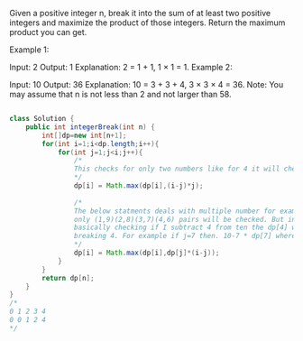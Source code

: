Given a positive integer n, break it into the sum of at least two positive integers and maximize the product of those integers. Return the maximum product you can get.

Example 1:

Input: 2
Output: 1
Explanation: 2 = 1 + 1, 1 × 1 = 1.
Example 2:

Input: 10
Output: 36
Explanation: 10 = 3 + 3 + 4, 3 × 3 × 4 = 36.
Note: You may assume that n is not less than 2 and not larger than 58.


```java

class Solution {
    public int integerBreak(int n) {
        int[]dp=new int[n+1];
        for(int i=1;i<dp.length;i++){
            for(int j=1;j<i;j++){
                /*
                This checks for only two numbers like for 4 it will check (1,3)(2,2)(3,1)
                */
                dp[i] = Math.max(dp[i],(i-j)*j); 
                
                /*
                The below statments deals with multiple number for example for 10 . If we just have the above statement
                only (1,9)(2,8)(3,7)(4,6) pairs will be checked. But in the statement below we have dp[j] which is
                basically checking if I subtract 4 from ten the dp[4] will tell me the maximum multple I can get for 
                breaking 4. For example if j=7 then. 10-7 * dp[7] where dp[7] will have 3*4 so 3*4*3 is maximum.
                */
                dp[i] = Math.max(dp[i],dp[j]*(i-j));
            }
        }
        return dp[n];
    }
}
/*
0 1 2 3 4
0 0 1 2 4 
*/
```

